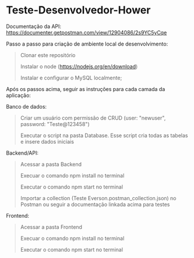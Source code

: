 # Teste-Desenvolvedor-Hower
Documentação da API:
https://documenter.getpostman.com/view/12904086/2s9YC5yCqe

Passo a passo para criação de ambiente local de desenvolvimento:
> Clonar este repositório
> 
> Instalar o node (https://nodejs.org/en/download)
> 
> Instalar e configurar o MySQL localmente;

Após os passos acima, seguir as instruções para cada camada da aplicação:

Banco de dados:
> Criar um usuário com permissão de CRUD (user: "newuser", password: "Teste@123458")
> 
> Executar o script na pasta Database. Esse script cria todas as tabelas e insere dados iniciais


Backend/API:
> Acessar a pasta Backend
> 
> Execuar o comando npm install no terminal
> 
> Executar o comando npm start no terminal
> 
> Importar a collection (Teste Everson.postman_collection.json) no Postman ou seguir a documentação linkada acima para testes


Frontend:
> Acessar a pasta Frontend
> 
> Execuar o comando npm install no terminal
> 
> Executar o comando npm start no terminal





